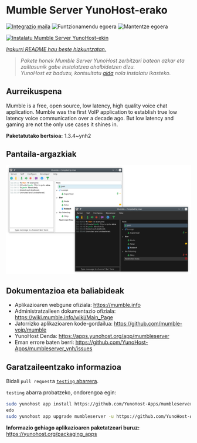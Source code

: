 <!--
Ohart ongi: README hau automatikoki sortu da <https://github.com/YunoHost/apps/tree/master/tools/readme_generator>ri esker
EZ editatu eskuz.
-->

# Mumble Server YunoHost-erako

[![Integrazio maila](https://dash.yunohost.org/integration/mumbleserver.svg)](https://dash.yunohost.org/appci/app/mumbleserver) ![Funtzionamendu egoera](https://ci-apps.yunohost.org/ci/badges/mumbleserver.status.svg) ![Mantentze egoera](https://ci-apps.yunohost.org/ci/badges/mumbleserver.maintain.svg)

[![Instalatu Mumble Server YunoHost-ekin](https://install-app.yunohost.org/install-with-yunohost.svg)](https://install-app.yunohost.org/?app=mumbleserver)

*[Irakurri README hau beste hizkuntzatan.](./ALL_README.md)*

> *Pakete honek Mumble Server YunoHost zerbitzari batean azkar eta zailtasunik gabe instalatzea ahalbidetzen dizu.*  
> *YunoHost ez baduzu, kontsultatu [gida](https://yunohost.org/install) nola instalatu ikasteko.*

## Aurreikuspena

Mumble is a free, open source, low latency, high quality voice chat application. Mumble was the first VoIP application to establish true low latency voice communication over a decade ago. But low latency and gaming are not the only use cases it shines in.


**Paketatutako bertsioa:** 1.3.4~ynh2

## Pantaila-argazkiak

![Mumble Server(r)en pantaila-argazkia](./doc/screenshots/Mumble.png)

## Dokumentazioa eta baliabideak

- Aplikazioaren webgune ofiziala: <https://mumble.info>
- Administratzaileen dokumentazio ofiziala: <https://wiki.mumble.info/wiki/Main_Page>
- Jatorrizko aplikazioaren kode-gordailua: <https://github.com/mumble-voip/mumble>
- YunoHost Denda: <https://apps.yunohost.org/app/mumbleserver>
- Eman errore baten berri: <https://github.com/YunoHost-Apps/mumbleserver_ynh/issues>

## Garatzaileentzako informazioa

Bidali `pull request`a [`testing` abarrera](https://github.com/YunoHost-Apps/mumbleserver_ynh/tree/testing).

`testing` abarra probatzeko, ondorengoa egin:

```bash
sudo yunohost app install https://github.com/YunoHost-Apps/mumbleserver_ynh/tree/testing --debug
edo
sudo yunohost app upgrade mumbleserver -u https://github.com/YunoHost-Apps/mumbleserver_ynh/tree/testing --debug
```

**Informazio gehiago aplikazioaren paketatzeari buruz:** <https://yunohost.org/packaging_apps>
